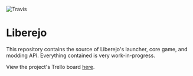 ![Travis](https://img.shields.io/travis/com/liberejo/liberejo.svg)

# Liberejo

This repository contains the source of Liberejo's launcher, core game, and modding API. Everything contained is very work-in-progress.

View the project's Trello board [here](https://trello.com/b/GTWM6LiE/liberejo).
